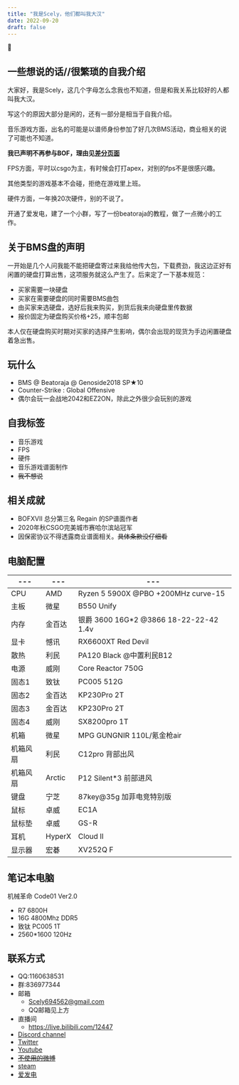 ```yaml
---
title: "我是Scely，他们都叫我大汉"
date: 2022-09-20
draft: false
---
```


:thinking:

<!--more-->

## 一些想说的话//很繁琐的自我介绍

  大家好，我是Scely，这几个字母怎么念我也不知道，但是和我关系比较好的人都叫我大汉。

  写这个的原因大部分是闲的，还有一部分是相当于自我介绍。
  
  音乐游戏方面，出名的可能是以谱师身份参加了好几次BMS活动，商业相关的说了可能也不知道。

  **我已声明不再参与BOF，理由见[差分页面](https://scelym.github.io/post/sabuns/)**

  FPS方面，平时以csgo为主，有时候会打打apex，对别的fps不是很感兴趣。

  其他类型的游戏基本不会碰，拒绝在游戏里上班。

  硬件方面，一年换20次硬件，别的不说了。

  开通了爱发电，建了一个小群，写了一份beatoraja的教程，做了一点微小的工作。

## 关于BMS盘的声明

一开始是几个人问我能不能把硬盘寄过来我给他传大包，下载费劲，我这边正好有闲置的硬盘打算出售，这项服务就这么产生了。后来定了一下基本规范：

- 买家需要一块硬盘
- 买家在需要硬盘的同时需要BMS曲包
- 由买家来选硬盘，选好后我来购买，到货后我来向硬盘里传数据
- 报价固定为硬盘购买价格+25，顺丰包邮

本人仅在硬盘购买时期对买家的选择产生影响，偶尔会出现的现货为手边闲置硬盘着急出售。

## 玩什么
- BMS @ Beatoraja @ Genoside2018 SP★10
- Counter-Strike : Global Offensive
- 偶尔会玩一会战地2042和EZ2ON，除此之外很少会玩别的游戏

## 自我标签
- 音乐游戏
- FPS
- 硬件
- 音乐游戏谱面制作
- ~~我不想说~~

## 相关成就
- BOFXVII 总分第三名 Regain 的SP谱面作者
- 2020年秋CSGO完美城市赛哈尔滨站冠军
- 因保密协议不得透露商业谱面相关。~~具体条款没仔细看~~

## 电脑配置

---|---|---
---|---|---
CPU | AMD | Ryzen 5 5900X @PBO +200MHz curve-15
主板 | 微星 | B550 Unify
内存 | 金百达 | 银爵 3600 16G*2 @3866 18-22-22-42 1.4v
显卡 | 憾讯 | RX6600XT Red Devil
散热 | 利民 | PA120 Black @中置利民B12
电源 | 威刚 | Core Reactor 750G
固态1 | 致钛 | PC005 512G
固态2 | 金百达 | KP230Pro 2T
固态3 | 金百达 | KP230Pro 2T
固态4 | 威刚 | SX8200pro 1T
机箱 | 微星 | MPG GUNGNIR 110L/氪金枪air
机箱风扇 | 利民 | C12pro 背部出风
机箱风扇 | Arctic | P12 Silent*3 前部进风
键盘 | 宁芝 | 87key@35g 加菲电竞特别版
鼠标 | 卓威 | EC1A
鼠标垫 | 卓威 | GS-R
耳机 | HyperX | Cloud II
显示器 | 宏碁 | XV252Q F



## 笔记本电脑

机械革命 Code01 Ver2.0
- R7 6800H
- 16G 4800Mhz DDR5
- 致钛 PC005 1T
- 2560*1600 120Hz


## 联系方式

- QQ:1160638531
- 群:836977344
- 邮箱
  - Scely694562@gmail.com
  - QQ邮箱见上方
- 直播间
  - https://live.bilibili.com/12447
- [Discord channel](discord.gg/9mp6h6W)
- [Twitter](https://twitter.com/Scelytheboomer)
- [Youtube](https://www.youtube.com/channel/UCEuWgIRKyeApO6dxfca5xOg)
- ~~[不使用的微博](https://weibo.com/2485089434/profile)~~
- [steam](https://steamcommunity.com/id/ScelyM/)
- [爱发电](https://afdian.net/@Scely)

